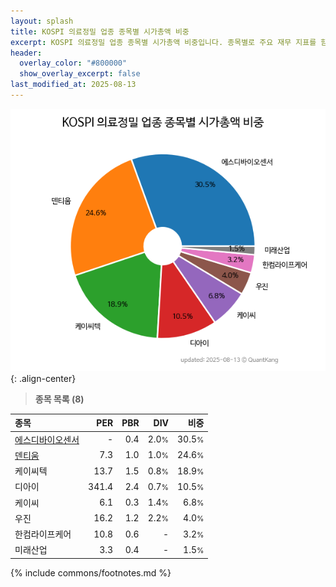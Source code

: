 ```yaml
---
layout: splash
title: KOSPI 의료정밀 업종 종목별 시가총액 비중
excerpt: KOSPI 의료정밀 업종 종목별 시가총액 비중입니다. 종목별로 주요 재무 지표를 함께 표시합니다.
header:
  overlay_color: "#800000"
  show_overlay_excerpt: false
last_modified_at: 2025-08-13
---
```



![KOSPI 의료정밀 업종 종목별 시가총액 비중](/stats/sector/images/kospi_업종_의료정밀_종목.png){: .align-center}


> **종목 목록 (8)**<a id="list"></a>

| **종목** | **PER** | **PBR** | **DIV** | **비중** |
| :------- | ------: | ------: | ------: | -------: |
| [에스디바이오센서](/137310/) | - | 0.4 | 2.0<small>%</small> | 30.5<small>%</small> |
| [덴티움](/145720/) | 7.3 | 1.0 | 1.0<small>%</small> | 24.6<small>%</small> |
| 케이씨텍 | 13.7 | 1.5 | 0.8<small>%</small> | 18.9<small>%</small> |
| 디아이 | 341.4 | 2.4 | 0.7<small>%</small> | 10.5<small>%</small> |
| 케이씨 | 6.1 | 0.3 | 1.4<small>%</small> | 6.8<small>%</small> |
| 우진 | 16.2 | 1.2 | 2.2<small>%</small> | 4.0<small>%</small> |
| 한컴라이프케어 | 10.8 | 0.6 | - | 3.2<small>%</small> |
| 미래산업 | 3.3 | 0.4 | - | 1.5<small>%</small> |

{% include commons/footnotes.md %}